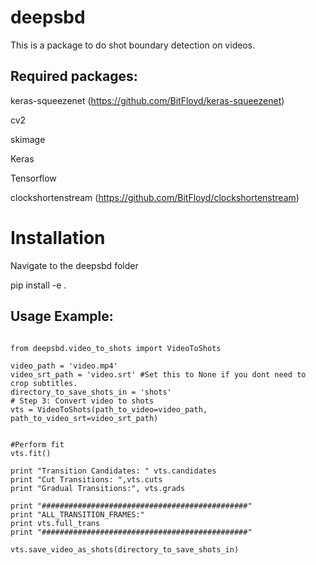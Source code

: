 # deepsbd
This is a package to do shot boundary detection on videos. 

Required packages:
------------------
keras-squeezenet (https://github.com/BitFloyd/keras-squeezenet)

cv2

skimage

Keras

Tensorflow

clockshortenstream (https://github.com/BitFloyd/clockshortenstream)


**Installation**
===================
Navigate to the deepsbd folder


pip install -e .

Usage Example:
------------------

```

from deepsbd.video_to_shots import VideoToShots

video_path = 'video.mp4'
video_srt_path = 'video.srt' #Set this to None if you dont need to crop subtitles.
directory_to_save_shots_in = 'shots'
# Step 3: Convert video to shots
vts = VideoToShots(path_to_video=video_path, path_to_video_srt=video_srt_path)


#Perform fit
vts.fit()

print "Transition Candidates: " vts.candidates
print "Cut Transitions: ",vts.cuts
print "Gradual Transitions:", vts.grads

print "##############################################"
print "ALL_TRANSITION_FRAMES:"
print vts.full_trans
print "##############################################"

vts.save_video_as_shots(directory_to_save_shots_in)

```
